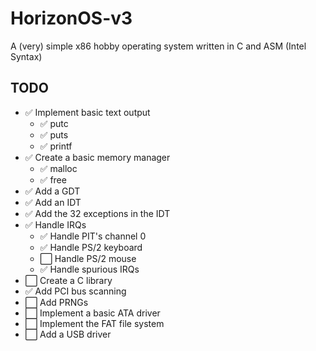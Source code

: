 # HorizonOS-v3
 A (very) simple x86 hobby operating system written in C and ASM (Intel Syntax)
 
## TODO
- ✅ Implement basic text output
    - ✅ putc
    - ✅ puts
    - ✅ printf
- ✅ Create a basic memory manager
    - ✅ malloc
    - ✅ free
- ✅ Add a GDT
- ✅ Add an IDT
- ✅ Add the 32 exceptions in the IDT
- ✅ Handle IRQs
    - ✅ Handle PIT's channel 0
    - ✅ Handle PS/2 keyboard
    - ⬜ Handle PS/2 mouse
    - ✅ Handle spurious IRQs
- ⬜ Create a C library
- ✅ Add PCI bus scanning
- ⬜ Add PRNGs
- ⬜ Implement a basic ATA driver
- ⬜ Implement the FAT file system
- ⬜ Add a USB driver
